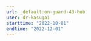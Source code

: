 ```yaml
---
url: _default:on-guard-43-hub
user: dr-kasugai
starttime: "2022-10-01"
endtime: "2022-12-01"
---
```

<reserve />
